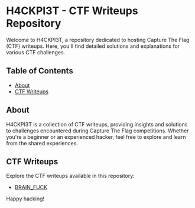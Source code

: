 # H4CKPI3T - CTF Writeups Repository

Welcome to H4CKPI3T, a repository dedicated to hosting Capture The Flag (CTF) writeups. Here, you'll find detailed solutions and explanations for various CTF challenges.

## Table of Contents
- [About](#about)
- [CTF Writeups](#ctf-writeups)

## About
H4CKPI3T is a collection of CTF writeups, providing insights and solutions to challenges encountered during Capture The Flag competitions. Whether you're a beginner or an experienced hacker, feel free to explore and learn from the shared experiences.

## CTF Writeups
Explore the CTF writeups available in this repository:

- [BRAIN_FUCK](BRAIN_FUCK_WRITEUPS.pdf)



Happy hacking!
